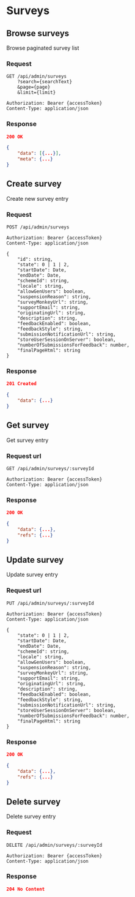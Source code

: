 # Surveys

## Browse surveys

Browse paginated survey list

### Request

```http
GET /api/admin/surveys
    ?search={searchText}
    &page={page}
    &limit={limit}

Authorization: Bearer {accessToken}
Content-Type: application/json
```

### Response

```json
200 OK

{
    "data": [{...}],
    "meta": {...}
}
```

## Create survey

Create new survey entry

### Request

```http
POST /api/admin/surveys

Authorization: Bearer {accessToken}
Content-Type: application/json

{
    "id": string,
    "state": 0 | 1 | 2,
    "startDate": Date,
    "endDate": Date,
    "schemeId": string,
    "locale": string,
    "allowGenUsers": boolean,
    "suspensionReason": string,
    "surveyMonkeyUrl": string,
    "supportEmail": string,
    "originatingUrl": string,
    "description": string,
    "feedbackEnabled": boolean,
    "feedbackStyle": string,
    "submissionNotificationUrl": string,
    "storeUserSessionOnServer": boolean,
    "numberOfSubmissionsForFeedback": number,
    "finalPageHtml": string
}
```

### Response

```json
201 Created

{
    "data": {...}
}
```

## Get survey

Get survey entry

### Request url

```http
GET /api/admin/surveys/:surveyId

Authorization: Bearer {accessToken}
Content-Type: application/json
```

### Response

```json
200 OK

{
    "data": {...},
    "refs": {...}
}
```

## Update survey

Update survey entry

### Request url

```http
PUT /api/admin/surveys/:surveyId

Authorization: Bearer {accessToken}
Content-Type: application/json

{
    "state": 0 | 1 | 2,
    "startDate": Date,
    "endDate": Date,
    "schemeId": string,
    "locale": string,
    "allowGenUsers": boolean,
    "suspensionReason": string,
    "surveyMonkeyUrl": string,
    "supportEmail": string,
    "originatingUrl": string,
    "description": string,
    "feedbackEnabled": boolean,
    "feedbackStyle": string,
    "submissionNotificationUrl": string,
    "storeUserSessionOnServer": boolean,
    "numberOfSubmissionsForFeedback": number,
    "finalPageHtml": string
}
```

### Response

```json
200 OK

{
    "data": {...},
    "refs": {...}
}
```

## Delete survey

Delete survey entry

### Request

```http
DELETE /api/admin/surveys/:surveyId

Authorization: Bearer {accessToken}
Content-Type: application/json
```

### Response

```json
204 No Content
```
